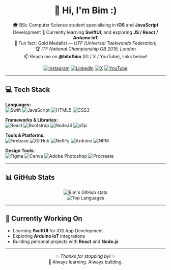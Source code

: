 <div align="center">

# 👋 Hi, I'm Bim :)

🎓 BSc Computer Science student specialising in **iOS** and **JavaScript** Development
📱 Currently learning **SwiftUI**, and exploring **JS / React / Arduino IoT**  
🥋 Fun fact: Gold Medalist — *UTF (Universal Taekwondo Federation)*  
🏆 *ITF National Championship GB 2019, London*  
📫 Reach me on **@bitofbim** (IG / X / YouTube), links below!

[![Instagram](https://img.shields.io/badge/Instagram-%23E4405F.svg?logo=Instagram&logoColor=white)](http://instagram.com/bitofbim)
[![LinkedIn](https://img.shields.io/badge/LinkedIn-%230077B5.svg?logo=linkedin&logoColor=white)](https://www.linkedin.com/in/bimitrai/)
[![X](https://img.shields.io/badge/X-black.svg?logo=X&logoColor=white)](https://x.com/bitofbim)
[![YouTube](https://img.shields.io/badge/YouTube-%23FF0000.svg?logo=YouTube&logoColor=white)](https://www.youtube.com/@bitofbim)

---

</div>

## 💻 Tech Stack

**Languages:**  
![Swift](https://img.shields.io/badge/swift-F54A2A?style=flat&logo=swift&logoColor=white)
![JavaScript](https://img.shields.io/badge/javascript-%23323330.svg?style=flat&logo=javascript&logoColor=%23F7DF1E)
![HTML5](https://img.shields.io/badge/html5-%23E34F26.svg?style=flat&logo=html5&logoColor=white)
![CSS3](https://img.shields.io/badge/css3-%231572B6.svg?style=flat&logo=css3&logoColor=white)

**Frameworks & Libraries:**  
![React](https://img.shields.io/badge/react-%2361DAFB.svg?style=flat&logo=react&logoColor=black)
![Bootstrap](https://img.shields.io/badge/bootstrap-%238511FA.svg?style=flat&logo=bootstrap&logoColor=white)
![NodeJS](https://img.shields.io/badge/node.js-6DA55F?style=flat&logo=node.js&logoColor=white)
![p5js](https://img.shields.io/badge/p5.js-ED225D?style=flat&logo=p5.js&logoColor=FFFFFF)

**Tools & Platforms:**  
![Firebase](https://img.shields.io/badge/firebase-a08021?style=flat&logo=firebase&logoColor=ffcd34)
![GitHub](https://img.shields.io/badge/github-%23121011.svg?style=flat&logo=github&logoColor=white)
![Netlify](https://img.shields.io/badge/netlify-%23000000.svg?style=flat&logo=netlify&logoColor=#00C7B7)
![Arduino](https://img.shields.io/badge/-Arduino-00979D?style=flat&logo=Arduino&logoColor=white)
![NPM](https://img.shields.io/badge/NPM-%23CB3837.svg?style=flat&logo=npm&logoColor=white)

**Design Tools:**  
![Figma](https://img.shields.io/badge/figma-%23F24E1E.svg?style=flat&logo=figma&logoColor=white)
![Canva](https://img.shields.io/badge/Canva-%2300C4CC.svg?style=flat&logo=Canva&logoColor=white)
![Adobe Photoshop](https://img.shields.io/badge/adobe%20photoshop-%2331A8FF.svg?style=flat&logo=adobe%20photoshop&logoColor=white)
![Procreate](https://img.shields.io/badge/Procreate-%238D56F0.svg?style=flat&logo=Procreate&logoColor=white)

---

## 📊 GitHub Stats

<div align="center">

![Bim's GitHub stats](https://github-readme-stats.vercel.app/api?username=bitofbim&show_icons=true&theme=tokyonight)  
![Top Languages](https://github-readme-stats.vercel.app/api/top-langs/?username=bitofbim&layout=compact&theme=tokyonight)

</div>

---

## 🚀 Currently Working On
- Learning **SwiftUI** for iOS App Development  
- Exploring **Arduino IoT** integrations  
- Building personal projects with **React** and **Node.js**  

---

<div align="center">

✨ *Thanks for stopping by!* ✨  
🧠 Always learning. Always building.

</div>
